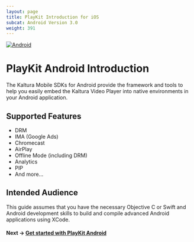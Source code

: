```yaml
---
layout: page
title: PlayKit Introduction for iOS
subcat: Android Version 3.0
weight: 391
---
```


[![Android](https://img.shields.io/badge/Android-Supported-green.svg)](https://github.com/kaltura/player-sdk-native-ios)

# PlayKit Android Introduction

The Kaltura Mobile SDKs for Android provide the framework and tools to help you easily embed the Kaltura Video Player into native environments in your Android application.

## Supported Features

* DRM
* IMA (Google Ads)
* Chromecast
* AirPlay
* Offline Mode (including DRM)
* Analytics
* PIP
* And more...

## Intended Audience

This guide assumes that you have the necessary Objective C or Swift and Android development skills to build and compile advanced Android applications using XCode.

#### Next -> [Get started with PlayKit Android](https://github.com/kaltura/DeveloperPortalDocs/blob/playkit/documentation/PlayKit/iOS_GetStarted.md)
